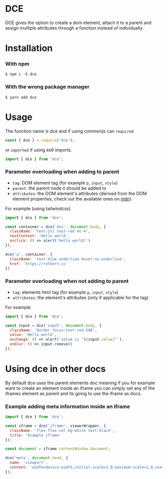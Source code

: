 # DCE

DCE gives the option to create a dom element, attach it to a parent and assign multiple attributes through a function instead of individually.

# Installation

### With npm
`$ npm i -S dce`

### With the wrong package manager
`$ yarn add dce`

# Usage

The function name is dce and if using commonjs can `required`

```js
const { dce } = require('dce');
```

or `imported` if using es6 imports.

```js
import { dce } from 'dce';
```

### Parameter overloading when adding to parent

- `tag`: DOM element tag (for example `p`, `input`, `style`)
- `parent`: the parent node it should be added to
- `attributes`: the DOM element's attributes (derived from the DOM element properties, check out the available ones on [mdn](https://developer.mozilla.org/en-US/docs/Web/API/Node))

For example (using tailwindcss)
```js
import { dce } from 'dce';

const container = dce('div', document.body, {
  className: 'text-2xl text-red mt-4',
  textContent: 'Hello world',
  onclick: () => alert('hello world!')
});

dce('a', container, {
  className: 'text-blue underline hover:no-underline',
  href: 'https://rothert.cc'
})
```

### Parameter overloading when not adding to parent

- `tag`: elements html tag (for example `p`, `input`, `style`)
- `attributes`: the element's attributes (only if applicable for the tag)

For example
```js
import { dce } from 'dce';

const input = dce('input', document.body, {
  className: 'border focus:text-red-500',
  value: 'Hello world',
  onchange: () => alert(`value is "${input.value}"`),
  onblur: () => input.remove()
});
```

# Using dce in other docs

By default dce uses the parent elements doc meaning if you for example want to create an element inside an iframe you can simply set any of the iframes element as parent and its going to use the iframe as docs.

### Example adding meta information inside an iframe
```js
import { dce } from 'dce';

const iframe = dce('iframe', viewerWrapper, {
  className: 'flex flex-col bg-white text-black',
  title: 'Example iframe'
});

const document = iframe.contentWindow.document;

dce('meta', document.head, {
  name: 'viewport',
  content: 'width=device-width,initial-scale=1.0,maximum-scale=1.0,user-scalable=no'
});
```